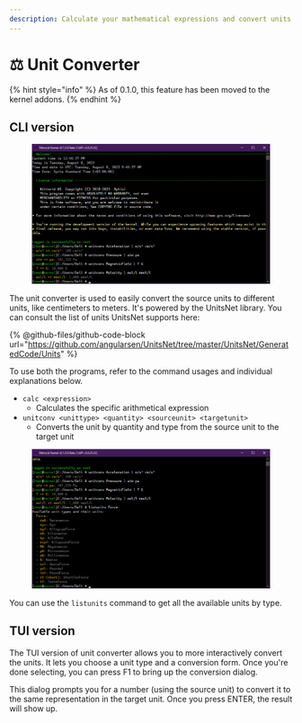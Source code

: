 ```yaml
---
description: Calculate your mathematical expressions and convert units
---
```


# ⚖ Unit Converter

{% hint style="info" %}
As of 0.1.0, this feature has been moved to the kernel addons.
{% endhint %}

## CLI version

<figure><img src="../../../.gitbook/assets/image (39).png" alt=""><figcaption></figcaption></figure>

The unit converter is used to easily convert the source units to different units, like centimeters to meters. It's powered by the UnitsNet library. You can consult the list of units UnitsNet supports here:

{% @github-files/github-code-block url="https://github.com/angularsen/UnitsNet/tree/master/UnitsNet/GeneratedCode/Units" %}

To use both the programs, refer to the command usages and individual explanations below.

* `calc <expression>`
  * Calculates the specific arithmetical expression
* `unitconv <unittype> <quantity> <sourceunit> <targetunit>`
  * Converts the unit by quantity and type from the source unit to the target unit

<figure><img src="../../../.gitbook/assets/image (40).png" alt=""><figcaption></figcaption></figure>

You can use the `listunits` command to get all the available units by type.

## TUI version

The TUI version of unit converter allows you to more interactively convert the units. It lets you choose a unit type and a conversion form. Once you're done selecting, you can press F1 to bring up the conversion dialog.

This dialog prompts you for a number (using the source unit) to convert it to the same representation in the target unit. Once you press ENTER, the result will show up.
